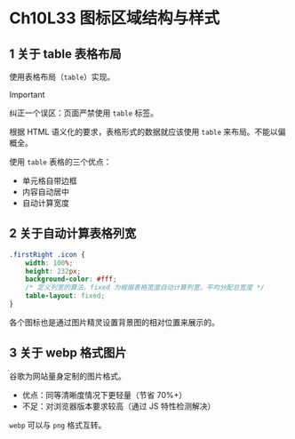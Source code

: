 # Ch10L33 图标区域结构与样式



## 1 关于 table 表格布局

使用表格布局（`table`）实现。

> [!important]
>
> 纠正一个误区：页面严禁使用 `table` 标签。
>
> 根据 HTML 语义化的要求，表格形式的数据就应该使用 `table` 来布局。不能以偏概全。

使用 `table` 表格的三个优点：

- 单元格自带边框
- 内容自动居中
- 自动计算宽度



## 2 关于自动计算表格列宽

```css
.firstRight .icon {
    width: 100%;
    height: 232px;
    background-color: #fff;
    /* 定义列宽的算法，fixed 为根据表格宽度自动计算列宽，平均分配总宽度 */
    table-layout: fixed;
}
```

各个图标也是通过图片精灵设置背景图的相对位置来展示的。



## 3 关于 webp 格式图片

谷歌为网站量身定制的图片格式。

- 优点：同等清晰度情况下更轻量（节省 70%+）
- 不足：对浏览器版本要求较高（通过 JS 特性检测解决）

`webp` 可以与 `png` 格式互转。



